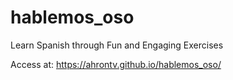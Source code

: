 # hablemos_oso
Learn Spanish through Fun and Engaging Exercises  

Access at: https://ahrontv.github.io/hablemos_oso/  
